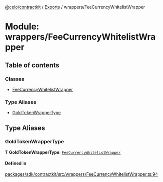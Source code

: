 [@celo/contractkit](../README.md) / [Exports](../modules.md) / wrappers/FeeCurrencyWhitelistWrapper

# Module: wrappers/FeeCurrencyWhitelistWrapper

## Table of contents

### Classes

- [FeeCurrencyWhitelistWrapper](../classes/wrappers_FeeCurrencyWhitelistWrapper.FeeCurrencyWhitelistWrapper.md)

### Type Aliases

- [GoldTokenWrapperType](wrappers_FeeCurrencyWhitelistWrapper.md#goldtokenwrappertype)

## Type Aliases

### GoldTokenWrapperType

Ƭ **GoldTokenWrapperType**: [`FeeCurrencyWhitelistWrapper`](../classes/wrappers_FeeCurrencyWhitelistWrapper.FeeCurrencyWhitelistWrapper.md)

#### Defined in

[packages/sdk/contractkit/src/wrappers/FeeCurrencyWhitelistWrapper.ts:94](https://github.com/celo-org/developer-tooling/blob/master/packages/sdk/contractkit/src/wrappers/FeeCurrencyWhitelistWrapper.ts#L94)
